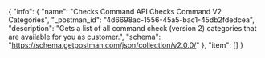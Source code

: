 {
  "info": {
    "name": "Checks Command API Checks Command V2 Categories",
    "_postman_id": "4d6698ac-1556-45a5-bac1-45db2fdedcea",
    "description": "Gets a list of all command check (version 2) categories that are available for you as customer.",
    "schema": "https://schema.getpostman.com/json/collection/v2.0.0/"
  },
  "item": []
}